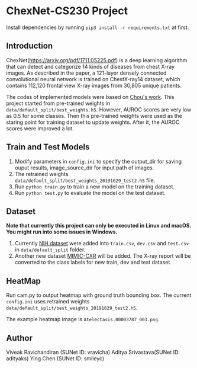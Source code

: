 # ChexNet-CS230 Project
Install dependencies by running `pip3 install -r requirements.txt` at first.

## Introduction
ChexNet(https://arxiv.org/pdf/1711.05225.pdf) is a deep learning algorithm that can detect and categorize 14 kinds of diseases from chest X-ray images. As described in the paper, a 121-layer densely connected convolutional neural network is trained on ChestX-ray14 dataset, which contains 112,120 frontal view X-ray images from 30,805 unique patients.

The codes of implemented models were based on [Chou's work](https://github.com/brucechou1983/CheXNet-Keras). This project started from pre-trained weights in `data/default_split/best_weights.h5`. However, AUROC scores are very low as 0.5 for some classes. Then this pre-trained weights were used as the staring point for training dataset to update weights. After it, the AUROC scores were improved a lot.

## Train and Test Models
1. Modify parameters in `config.ini` to specify the output_dir for saving ouput results, image_source_dir for input path of images.
2. The retrained weights `data/default_split/best_weights_20191029_test2.h5` file.
3. Run `python train.py` to train a new model on the training dataset. 
4. Run `python test.py` to evaluate the model on the test dataset.

## Dataset
**Note that currently this project can only be executed in Linux and macOS. You might run into some issues in Windows.**
1. Currently [NIH dataset](https://nihcc.app.box.com/v/ChestXray-NIHCC) were added into `train.csv`, `dev.csv` and `test.csv` in `data/default_split` folder.
2. Another new dataset [MIMIC-CXR](https://physionet.org/content/mimic-cxr/2.0.0/) will be added. The X-ray report will be converted to the class labels for new train, dev and test dataset. 

## HeatMap
Run cam.py to output heatmap with ground truth bounding box. The current `config.ini` uses retrained weights `data/default_split/best_weights_20191029_test2.h5`.

The example heatmap image is `Atelectasis.00003787_003.png`.

## Author
Viveak Ravichandiran (SUNet ID: vravicha)
Aditya Srivastava(SUNet ID: adityaks)
Ying Chen (SUNet ID: smileyc)
